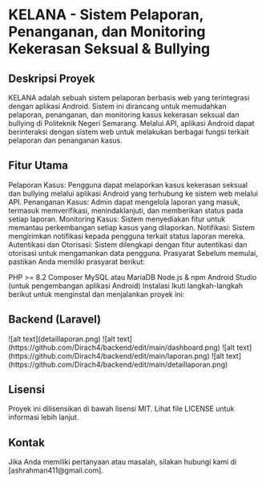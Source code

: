 <h1>KELANA - Sistem Pelaporan, Penanganan, dan Monitoring Kekerasan Seksual & Bullying</h1>
<h2>Deskripsi Proyek</h2>
KELANA adalah sebuah sistem pelaporan berbasis web yang terintegrasi dengan aplikasi Android. Sistem ini dirancang untuk memudahkan pelaporan, penanganan, dan monitoring kasus kekerasan seksual dan bullying di Politeknik Negeri Semarang. Melalui API, aplikasi Android dapat berinteraksi dengan sistem web untuk melakukan berbagai fungsi terkait pelaporan dan penanganan kasus.

<h2>Fitur Utama</h2>
Pelaporan Kasus: Pengguna dapat melaporkan kasus kekerasan seksual dan bullying melalui aplikasi Android yang terhubung ke sistem web melalui API.
Penanganan Kasus: Admin dapat mengelola laporan yang masuk, termasuk memverifikasi, menindaklanjuti, dan memberikan status pada setiap laporan.
Monitoring Kasus: Sistem menyediakan fitur untuk memantau perkembangan setiap kasus yang dilaporkan.
Notifikasi: Sistem mengirimkan notifikasi kepada pengguna terkait status laporan mereka.
Autentikasi dan Otorisasi: Sistem dilengkapi dengan fitur autentikasi dan otorisasi untuk mengamankan data pengguna.
Prasyarat
Sebelum memulai, pastikan Anda memiliki prasyarat berikut:

PHP >= 8.2
Composer
MySQL atau MariaDB
Node.js & npm
Android Studio (untuk pengembangan aplikasi Android)
Instalasi
Ikuti langkah-langkah berikut untuk menginstal dan menjalankan proyek ini:

<h2>Backend (Laravel)</h2>
![alt text](detaillaporan.png)
![alt text](https://github.com/Dirach4/backend/edit/main/dashboard.png)
![alt text](https://github.com/Dirach4/backend/edit/main/laporan.png)
![alt text](https://github.com/Dirach4/backend/edit/main/detaillaporan.png)

<h2>Lisensi</h2>
Proyek ini dilisensikan di bawah lisensi MIT. Lihat file LICENSE untuk informasi lebih lanjut.

<h2>Kontak</h2>
Jika Anda memiliki pertanyaan atau masalah, silakan hubungi kami di [ashrahman411@gmail.com].

